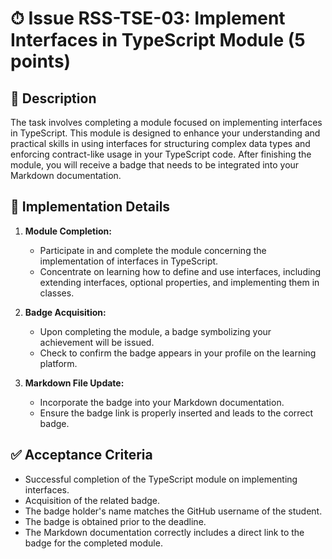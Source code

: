 # ⏱ Issue RSS-TSE-03: Implement Interfaces in TypeScript Module (5 points)

## 📝 Description

The task involves completing a module focused on implementing interfaces in TypeScript. This module is designed to enhance your understanding and practical skills in using interfaces for structuring complex data types and enforcing contract-like usage in your TypeScript code. After finishing the module, you will receive a badge that needs to be integrated into your Markdown documentation.

## 🔨 Implementation Details

1. **Module Completion:**

   - Participate in and complete the module concerning the implementation of interfaces in TypeScript.
   - Concentrate on learning how to define and use interfaces, including extending interfaces, optional properties, and implementing them in classes.

2. **Badge Acquisition:**

   - Upon completing the module, a badge symbolizing your achievement will be issued.
   - Check to confirm the badge appears in your profile on the learning platform.

3. **Markdown File Update:**

   - Incorporate the badge into your Markdown documentation.
   - Ensure the badge link is properly inserted and leads to the correct badge.

## ✅ Acceptance Criteria

- Successful completion of the TypeScript module on implementing interfaces.
- Acquisition of the related badge.
- The badge holder's name matches the GitHub username of the student.
- The badge is obtained prior to the deadline.
- The Markdown documentation correctly includes a direct link to the badge for the completed module.
